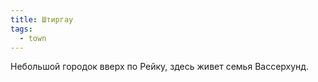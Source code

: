 ```yaml
---
title: Штиргау
tags:
  - town
---
```

Небольшой городок вверх по Рейку, здесь живет семья Вассерхунд.
